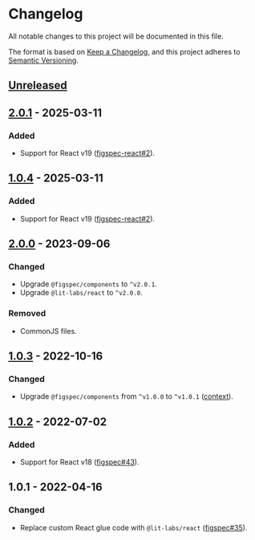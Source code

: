 # Changelog

All notable changes to this project will be documented in this file.

The format is based on [Keep a Changelog](https://keepachangelog.com/en/1.0.0/),
and this project adheres to [Semantic Versioning](https://semver.org/spec/v2.0.0.html).

## [Unreleased]

## [2.0.1] - 2025-03-11

### Added

- Support for React v19 ([figspec-react#2](https://github.com/pocka/figspec-react/issues/2)).

## [1.0.4] - 2025-03-11

### Added

- Support for React v19 ([figspec-react#2](https://github.com/pocka/figspec-react/issues/2)).

## [2.0.0] - 2023-09-06

### Changed

- Upgrade `@figspec/components` to `^v2.0.1`.
- Upgrade `@lit-labs/react` to `^v2.0.0`.

### Removed

- CommonJS files.

## [1.0.3] - 2022-10-16

### Changed

- Upgrade `@figspec/components` from `^v1.0.0` to `^v1.0.1` ([context](https://github.com/pocka/storybook-addon-designs/issues/161#issuecomment-1208178843)).

## [1.0.2] - 2022-07-02

### Added

- Support for React v18 ([figspec#43](https://github.com/pocka/figspec/pull/43)).

## 1.0.1 - 2022-04-16

### Changed

- Replace custom React glue code with `@lit-labs/react` ([figspec#35](https://github.com/pocka/figspec/pull/35)).

[unreleased]: https://github.com/pocka/figspec-react/compare/v2.0.1...HEAD
[2.0.1]: https://github.com/pocka/figspec-react/compare/v2.0.0...v2.0.1
[2.0.0]: https://github.com/pocka/figspec-react/compare/v1.0.3...v2.0.0
[1.0.4]: https://github.com/pocka/figspec-react/compare/v1.0.3...v1.0.4
[1.0.3]: https://github.com/pocka/figspec-react/compare/v1.0.2...v1.0.3
[1.0.2]: https://github.com/pocka/figspec-react/releases/tag/v1.0.2
